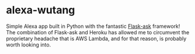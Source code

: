 # alexa-wutang

Simple Alexa app built in Python with the fantastic <a href="https://github.com/johnwheeler/flask-ask">Flask-ask</a> framework! The combination of Flask-ask and Heroku has allowed me to circumvent the proprietary headache that is AWS Lambda, and for that reason, is probably worth looking into. 
